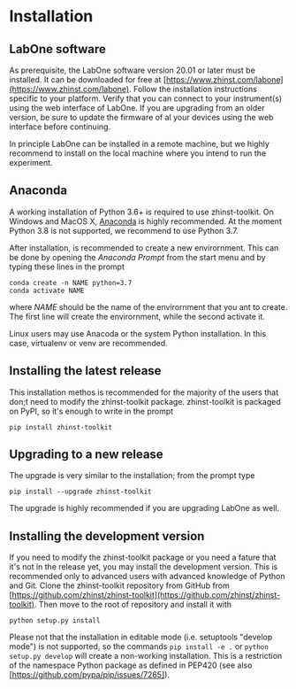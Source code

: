 # Installation

## LabOne software
As prerequisite, the LabOne software version 20.01 or later must be installed. 
It can be downloaded for free at [https://www.zhinst.com/labone](https://www.zhinst.com/labone). Follow the installation instructions specific to your platform. Verify that you can connect to your instrument(s) using the web interface of LabOne. If you are upgrading from an older version, be sure to update the firmware of al your devices using the web interface before continuing.

In principle LabOne can be installed in a remote machine, but we highly recommend to install on the local machine where you intend to run the experiment.

## Anaconda
A working installation of Python 3.6+ is required to use zhinst-toolkit. On Windows and MacOS X, [Anaconda](https://www.anaconda.com/download) is highly recommended. At the moment Python 3.8 is not supported, we recommend to use Python 3.7.

After installation, is recommended to create a new envirornment. This can be done by opening the *Anaconda Prompt* from the start menu and by typing these lines in the prompt
```shell script
conda create -n NAME python=3.7
conda activate NAME
```
where *NAME* should be the name of the envirornment that you ant to create. The first line will create the envirornment, while the second activate it.

Linux users may use Anacoda or the system Python installation. In this case, virtualenv or venv are recommended.

## Installing the latest release
This installation methos is recommended for the majority of the users that don;t need to modify the zhinst-toolkit package.
zhinst-toolkit is packaged on PyPI, so it's enough to write in the prompt
```shell script
pip install zhinst-toolkit
```

## Upgrading to a new release
The upgrade is very similar to the installation; from the prompt type
```shell script
pip install --upgrade zhinst-toolkit
```
The upgrade is highly recommended if you are upgrading LabOne as well.

## Installing the development version
If you need to modify the zhinst-toolkit package or you need a fature that it's not in the release yet, you may install the development version. This is recommended only to advanced users with advanced knowledge of Python and Git.
Clone the zhinst-toolkit repository from GitHub from [https://github.com/zhinst/zhinst-toolkit](https://github.com/zhinst/zhinst-toolkit).
Then move to the root of repository and install it with
```shell script
python setup.py install
```

Please not that the installation in editable mode (i.e. setuptools "develop mode") is not supported, so the commands `pip install -e .` or `python setup.py develop` will create a non-working installation. This is a restriction of the namespace Python package as defined in PEP420 (see also [https://github.com/pypa/pip/issues/7265]).
